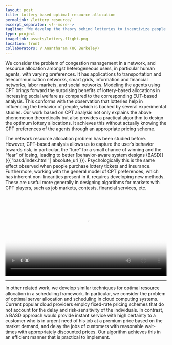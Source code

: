 ```yaml
---
layout: post
title: Lottery-based optimal resource allocation
permalink: /lottery_resource/
excerpt_separator: <!--more-->
tagline: "We develop the theory behind lotteries to incentivize people (eg. flight upgrades and middle-seat lotteries) and invent a lottery-based version of the TCP/IP protocol to design optimal lotteries."
type: project
imagelink: assets/lottery-flight.png
location: front
collaborators: V Anantharam (UC Berkeley)
---
```


We consider the problem of congestion management in a network, and resource allocation amongst heterogeneous users, in particular human agents, with varying preferences. It has applications to transportation and telecommunication networks, smart grids, information and financial networks, labor markets, and social networks. Modeling the agents using CPT brings forward the surprising benefits of lottery-based allocations in increasing social welfare as compared to the corresponding EUT-based analysis. This conforms with the observation that lotteries help in influencing the behavior of people, which is backed by several experimental studies. Our work based on CPT analysis not only explains the above phenomenon theoretically but also provides a practical algorithm to design the optimum lottery allocations. It achieves this without actually knowing the CPT preferences of the agents through an
appropriate pricing scheme.


The network resource allocation problem has been studied before. However, CPT-based analysis allows us to capture the user’s behavior towards risk, in particular, the “lure” for a small chance of winning and the “fear” of losing, leading to better [behavior-aware system designs (BASD)]({{ 'basd/index.html' | absolute_url }}). Psychologically this is the same effect observed when people purchase lottery tickets and insurance. Furthermore, working with the general model of CPT preferences, which has inherent non-linearities present in it, requires developing new methods. These are useful more generally in designing algorithms for markets with CPT players, such as job markets, contests, financial services, etc.


<span class="anchor" id="short_video"></span>

<video width="100%" controls poster="{{ 'assets/Short_video_poster.png' | absolute_url }}">
  <source src="http://sohamphade.github.io/files/CPTtalk.mp4" type="video/mp4">
Your browser does not support the video tag.
</video>

---

In other related work, we develop similar techniques for optimal resource allocation in a scheduling framework. In particular, we consider the problem of optimal server allocation and scheduling in cloud computing systems. Current popular cloud providers employ fixed-rate pricing schemes that do not account for the delay and risk-sensitivity of the individuals. In contrast, a BASD approach would provide instant service with high certainty to a customer who is in urgent need of his job at a premium price based on the market demand, and delay the jobs of customers with reasonable wait-times with appropriately discounted prices. Our algorithm achieves this in an efficient manner that is practical to implement.